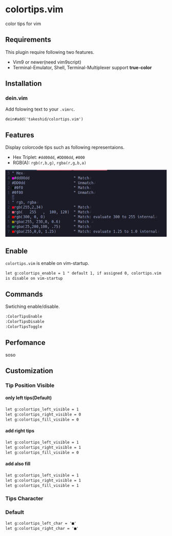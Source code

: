 # colortips.vim
color tips for vim

## Requirements
This plugin require following two features.
* Vim9 or newer(need vim9script)
* Terminal-Emulator, Shell, Terminal-Multiplexer support **true-color**

## Installation
### dein.vim
Add folowing text to your `.vimrc`.

```vim
dein#add('takeshid/colortips.vim')
```

## Features
Display colorcode tips such as following representaions.
* Hex Triplet: `#dd00dd`, `#DD00dd`, `#000`
* RGB(A): `rgb(r,b,g)`, `rgba(r,g,b,a)`

![colortips demo](images/colortips_demo.png)

## Enable
`colortips.vim` is enable on vim-startup.
```vim
let g:colortips_enable = 1 " default 1, if assigned 0, colortips.vim is disable on vim-startup
```

## Commands
Swtiching enable/disable.
```vim
:ColorTipsEnable
:ColorTipsDisable
:ColorTipsToggle
```

## Perfomance
soso

## Customization
### Tip Position Visible
#### only left tips(Default)
```vim
let g:colortips_left_visible = 1
let g:colortips_right_visible = 0
let g:colortips_fill_visible = 0
```

#### add right tips
```vim
let g:colortips_left_visible = 1
let g:colortips_right_visible = 1
let g:colortips_fill_visible = 0
```

#### add also fill
```vim
let g:colortips_left_visible = 1
let g:colortips_right_visible = 1
let g:colortips_fill_visible = 1
```

### Tips Character
### Default
```vim
let g:colortips_left_char = '■'
let g:colortips_right_char = '■'
```
